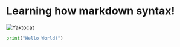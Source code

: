 # Learning how markdown syntax!

![Yaktocat](https://octodex.github.com/images/yaktocat.png)

``` python
print("Hello World!")
```
